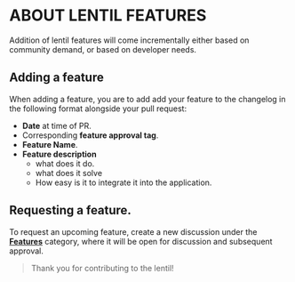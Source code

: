# ABOUT LENTIL FEATURES

Addition of lentil features will come incrementally either based on community demand, or based on developer needs.

## Adding a feature

When adding a feature, you are to add add your feature to the changelog in the following format alongside your pull request:

- **Date** at time of PR.
- Corresponding **feature approval tag**.
- **Feature Name**.
- **Feature description**
  * what does it do.
  * what does it solve
  * How easy is it to integrate it into the application.


## Requesting a feature.

To request an upcoming feature, create a new discussion under the [**Features**](https://github.com/Daniel-Shunom/lentil/discussions/categories/new-features) category, where it will be open for discussion and subsequent approval.

> Thank you for contributing to the lentil!